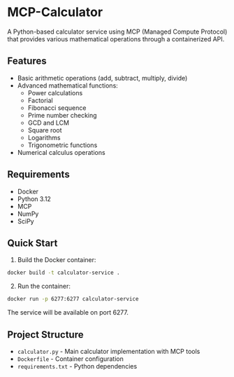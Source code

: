 # MCP-Calculator

A Python-based calculator service using MCP (Managed Compute Protocol) that provides various mathematical operations through a containerized API.

## Features

- Basic arithmetic operations (add, subtract, multiply, divide)
- Advanced mathematical functions:
  - Power calculations
  - Factorial
  - Fibonacci sequence
  - Prime number checking
  - GCD and LCM
  - Square root
  - Logarithms
  - Trigonometric functions
- Numerical calculus operations

## Requirements

- Docker
- Python 3.12
- MCP
- NumPy
- SciPy

## Quick Start

1. Build the Docker container:
```bash
docker build -t calculator-service .
```

2. Run the container:
```bash
docker run -p 6277:6277 calculator-service
```

The service will be available on port 6277.

## Project Structure

- `calculator.py` - Main calculator implementation with MCP tools
- `Dockerfile` - Container configuration
- `requirements.txt` - Python dependencies
